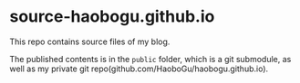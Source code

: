 # source-haobogu.github.io

This repo contains source files of my blog. 

The published contents is in the `public` folder, which is a git submodule, as well as my private git repo(github.com/HaoboGu/haobogu.github.io).


